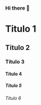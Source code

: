 ### Hi there 👋


# Titulo 1
## Titulo 2
### Título 3
#### Título 4 
##### Título 5 
###### Título 6 
<!--
**Mts4lcantara/Mts4lcantara** is a ✨ _special_ ✨ repository because its `README.md` (this file) appears on your GitHub profile.

Here are some ideas to get you started:

- 🔭 I’m currently working on ...
- 🌱 I’m currently learning ...
- 👯 I’m looking to collaborate on ...
- 🤔 I’m looking for help with ...
- 💬 Ask me about ...
- 📫 How to reach me: ...
- 😄 Pronouns: ...
- ⚡ Fun fact: ...
-->
